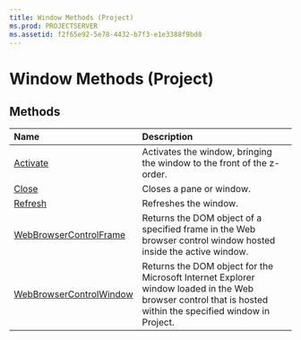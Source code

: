 ```yaml
---
title: Window Methods (Project)
ms.prod: PROJECTSERVER
ms.assetid: f2f65e92-5e78-4432-b7f3-e1e3388f9bd8
---
```



# Window Methods (Project)

## Methods



|**Name**|**Description**|
|:-----|:-----|
|[Activate](window-activate-method-project.md)|Activates the window, bringing the window to the front of the z-order.|
|[Close](window-close-method-project.md)|Closes a pane or window.|
|[Refresh](window-refresh-method-project.md)|Refreshes the window.|
|[WebBrowserControlFrame](window-webbrowsercontrolframe-method-project.md)|Returns the DOM object of a specified frame in the Web browser control window hosted inside the active window.|
|[WebBrowserControlWindow](window-webbrowsercontrolwindow-method-project.md)|Returns the DOM object for the Microsoft Internet Explorer window loaded in the Web browser control that is hosted within the specified window in Project.|

